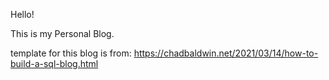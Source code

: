 Hello!

This is my Personal Blog.

template for this blog is from: https://chadbaldwin.net/2021/03/14/how-to-build-a-sql-blog.html
